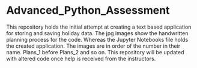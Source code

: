 # Advanced_Python_Assessment
This repository holds the initial attempt at creating a text based application for storing and saving holiday data.
The jpg images show the handwritten planning process for the code. Whereas the Jupyter Notebooks file holds the created application.
The images are in order of the number in their name. Plans_1 before Plans_2 and so on.
This repository will be updated with altered code once help is received from the instructors.
